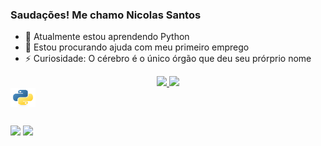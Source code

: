 ### Saudações! Me chamo Nicolas Santos


- 🌱 Atualmente estou aprendendo Python
- 🤔 Estou procurando ajuda com meu primeiro emprego
- ⚡ Curiosidade: O cérebro é o único órgão que deu seu prórprio nome 

<div align="center">
  <a href="https://github.com/NikolasSantis">
  <img height="180em" src="https://github-readme-stats.vercel.app/api?username=NikolasSantis&show_icons=true&theme=gotham&include_all_commits=true&count_private=true"/>
  <img height="180em" src="https://github-readme-stats.vercel.app/api/top-langs/?username=NikolasSantis&layout=compact&langs_count=7&theme=gotham"/>
</div>

 <img align="center" alt="Rafa-Python" height="30" width="40" src="https://raw.githubusercontent.com/devicons/devicon/master/icons/python/python-original.svg">

##

<div> 
  <a href="https://instagram.com/nicolassantos195" target="_blank"><img src="https://img.shields.io/badge/-Instagram-%23E4405F?style=for-the-badge&logo=instagram&logoColor=white" target="_blank"></a>
  <a href = "mailto:nicolastigosan@gmail.com"><img src="https://img.shields.io/badge/-Gmail-%23333?style=for-the-badge&logo=gmail&logoColor=blue" target="_blank"></a>
    
<div> 
